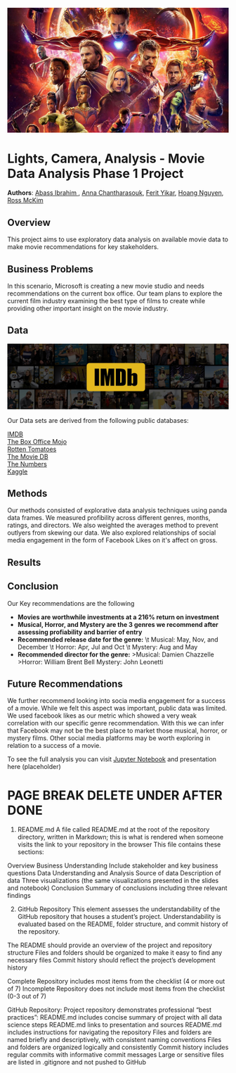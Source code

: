 ![EndGame](./images/marvel.jpg)

# Lights, Camera, Analysis -  Movie Data Analysis Phase 1 Project  

**Authors**: [Abass Ibrahim ](https://www.linkedin.com/in/abass-ibrahim/), [Anna Chantharasouk](https://www.linkedin.com/in/dchantharasouk/), [Ferit Yikar](https://www.linkedin.com/in/ferityikar/), [Hoang Nguyen](mailto:hvnguyen90@gmail.com), [Ross McKim](https://www.linkedin.com/in/ross-mckim/)


## Overview
This project aims to use exploratory data analysis on available movie data to make movie recommendations for key stakeholders. 

## Business Problems
In this scenario, Microsoft is creating a new movie studio and needs recommendations on the current box office. Our team plans to explore the current film industry examining the best type of films to create while providing other important insight on the movie industry.

## Data

![imdb](./images/imdb.jpg)

Our Data sets are derived from the following public databases:

[IMDB](https://www.imdb.com/) <br>
[The Box Office Mojo](https://www.boxofficemojo.com/) <br>
[Rotten Tomatoes](https://www.rottentomatoes.com/) <br>
[The Movie DB](https://www.themoviedb.org/) <br>
[The Numbers](https://www.the-numbers.com/) <br>
[Kaggle](https://www.kaggle.com/carolzhangdc/imdb-5000-movie-dataset)

## Methods
Our methods consisted of explorative data analysis techniques using panda data frames. We measured profibility across different genres, months, ratings, and directors. We also weighted the averages method to prevent outlyers from skewing our data. We also explored relationships of social media engagement in the form of Facebook Likes on it's affect on gross. 

## Results



## Conclusion
Our Key recommendations are the following
- **Movies are worthwhile investments at a 216% return on investment**
- **Musical, Horror, and Mystery are the 3 genres we recommend after assessing profiability and barrier of entry**
- **Recommended release date for the genre:**
        \t Musical: May, Nov,  and December
        \t Horror:  Apr, Jul and Oct
        \t Mystery:  Aug and May
- **Recommended director for the genre:**
        >Musical: Damien Chazzelle
        >Horror: William Brent Bell
        Mystery: John Leonetti

## Future Recommendations

We further recommend looking into socia media engagement for a success of a movie.  While we felt this aspect was important, public data was limited. We used facebook likes as our metric which showed a very weak correlation with our specific genre recommendation. With this we can infer that Facebook may not be the best place to market those musical, horror, or mystery films. Other social media platforms may be worth exploring in relation to a success of a movie.  


To see the full analysis you can visit [Jupyter Notebook](./Master%20Notebook.ipynb) and presentation here (placeholder)






# PAGE BREAK DELETE UNDER AFTER DONE

1. README.md
A file called README.md at the root of the repository directory, written in Markdown; this is what is rendered when someone visits the link to your repository in the browser
This file contains these sections:

Overview
Business Understanding
Include stakeholder and key business questions
Data Understanding and Analysis
Source of data
Description of data
Three visualizations (the same visualizations presented in the slides and notebook)
Conclusion
Summary of conclusions including three relevant findings



2. GitHub Repository
This element assesses the understandability of the GitHub repository that houses a student’s project. Understandability is evaluated based on the README, folder structure, and commit history of the repository.
 
The README should provide an overview of the project and repository structure
Files and folders should be organized to make it easy to find any necessary files
Commit history should reflect the project’s development history

Complete
Repository includes most items from the checklist (4 or more out of 7)
Incomplete
Repository does not include most items from the checklist (0-3 out of 7)

GitHub Repository: Project repository demonstrates professional “best practices”:
README.md includes concise summary of project with all data science steps
README.md links to presentation and sources
README.md includes instructions for navigating the repository
Files and folders are named briefly and descriptively, with consistent naming conventions
Files and folders are organized logically and consistently
Commit history includes regular commits with informative commit messages
Large or sensitive files are listed in .gitignore and not pushed to GitHub
 


